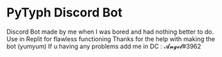 # PyTyph Discord Bot

Discord Bot made by me when I was bored and had nothing better to do.
Use in Replit for flawless functioning
Thanks for the help with making the bot (yumyum)
If u having any problems add me in DC : 𝓐𝓷𝓰𝓮𝓵#3962
